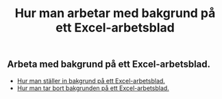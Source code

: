 ﻿---
title: Hur man arbetar med bakgrund på ett Excel-arbetsblad
second_title: Documen
linktitle: Bakgrund
type: docs
url: /sv/worksheets/background/
keywords: How to work with background on an Excel worksheet
description: Aspose.Cells Cloud REST API stöder arbete med bakgrund på ett Excel-arbetsblad. SDK stöder olika typer av utvecklingsspråk. Dessa inkluderar Android, C#, Go, Java, NodeJS, Perl, PHP, Python, Ruby och Swift.
weight: 20
kwords: Excel, Office Moln, REST API, Kalkylblad, PDF, CSV, Json, Markdown, Hur man arbetar med bakgrund på ett Excel-kalkylblad
---
## Arbeta med bakgrund på ett Excel-arbetsblad.

- [Hur man ställer in bakgrund på ett Excel-arbetsblad.](/cells/sv/worksheets/background/add/) 
- [Hur man tar bort bakgrunden på ett Excel-arbetsblad.](/cells/sv/worksheets/background/delete/) 


